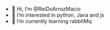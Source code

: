 - 👋 Hi, I’m @ReiDoArrozMacio
- 👀 I’m interested in python, Java and js
- 🌱 I’m currently learning rabbitMq

<!---
ReiDoArrozMacio/ReiDoArrozMacio is a ✨ special ✨ repository because its `README.md` (this file) appears on your GitHub profile.
You can click the Preview link to take a look at your changes.
--->
